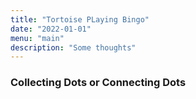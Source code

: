 ```yaml
---
title: "Tortoise PLaying Bingo"
date: "2022-01-01"
menu: "main"
description: "Some thoughts"
---
```





### Collecting Dots or Connecting Dots